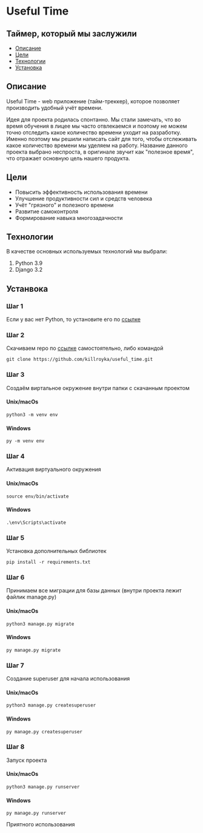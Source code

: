 # Useful Time
## Таймер, который мы заслужили

* [Описание](#описание)
* [Цели](#Цели)
* [Технологии](#технологии)
* [Установка](#установка)

## Описание

Useful Time - web приложение (тайм-треккер), которое позволяет производить удобный учёт времени.

Идея для проекта родилась спонтанно. Мы стали замечать, что во время обучения в лицее мы
часто отвлекаемся и поэтому не можем точно отследить какое количество времени уходит на 
разработку. Именно поэтому мы решили написать сайт для того, чтобы отслеживать какое количество
времени мы уделяем на работу. Название данного проекта выбрано неспроста, в оригинале звучит
как "полезное время", что отражает основную цель нашего продукта.

## Цели

- Повысить эффективность использования времени
- Улучшение продуктивности сил и средств человека
- Учёт "грязного" и полезного времени
- Развитие самоконтроля
- Формирование навыка многозадачности

## Технологии
В качестве основных используемых технологий мы выбрали:

1. Python 3.9
2. Django 3.2

## Устанвока

### Шаг 1
Если у вас нет Python, то установите его по [ссылке](https://www.python.org/downloads/)

### Шаг 2
Скачиваем repo по [ссылке](https://github.com/killroyka/useful_time) самостоятельно, либо командой
```
git clone https://github.com/killroyka/useful_time.git
```

### Шаг 3
Создаём виртальное окружение внутри папки с скачанным проектом
#### Unix/macOs
```
python3 -m venv env
```

#### Windows
```
py -m venv env
```

### Шаг 4
Активация виртуального окружения
#### Unix/macOs
```
source env/bin/activate
```

#### Windows
```
.\env\Scripts\activate
```

### Шаг 5
Установка дополнительных библиотек
```
pip install -r requirements.txt
```

### Шаг 6
Принимаем все миграции для базы данных (внутри проекта лежит файлик manage.py)
#### Unix/macOs
```
python3 manage.py migrate
```

#### Windows
```
py manage.py migrate
```

### Шаг 7
Создание superuser для начала использования
#### Unix/macOs
```
python3 manage.py createsuperuser
```

#### Windows
```
py manage.py createsuperuser
```

### Шаг 8
Запуск проекта
#### Unix/macOs
```
python3 manage.py runserver
```

#### Windows
```
py manage.py runserver
```


Приятного использования